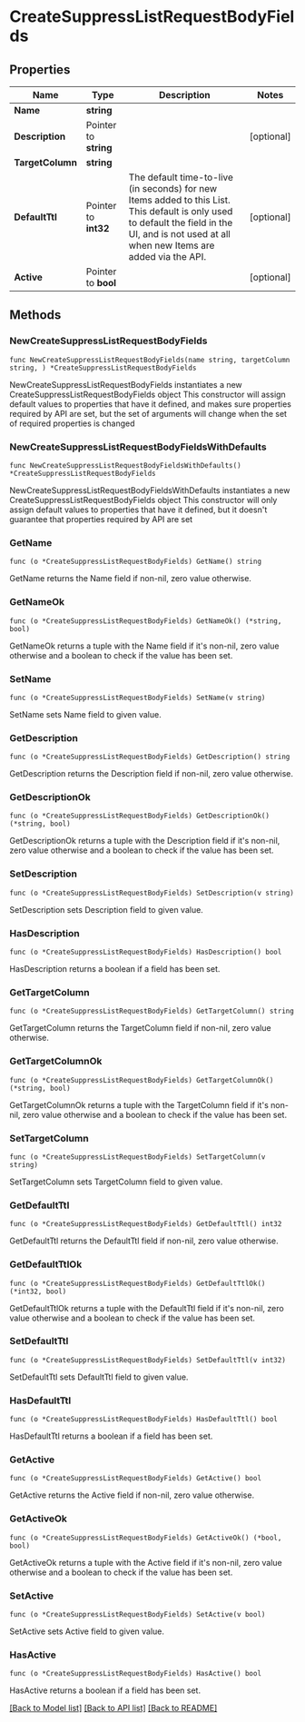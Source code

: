# CreateSuppressListRequestBodyFields

## Properties

Name | Type | Description | Notes
------------ | ------------- | ------------- | -------------
**Name** | **string** |  | 
**Description** | Pointer to **string** |  | [optional] 
**TargetColumn** | **string** |  | 
**DefaultTtl** | Pointer to **int32** | The default time-to-live (in seconds) for new Items added to this List. This default is only used to default the field in the UI, and is not used at all when new Items are added via the API. | [optional] 
**Active** | Pointer to **bool** |  | [optional] 

## Methods

### NewCreateSuppressListRequestBodyFields

`func NewCreateSuppressListRequestBodyFields(name string, targetColumn string, ) *CreateSuppressListRequestBodyFields`

NewCreateSuppressListRequestBodyFields instantiates a new CreateSuppressListRequestBodyFields object
This constructor will assign default values to properties that have it defined,
and makes sure properties required by API are set, but the set of arguments
will change when the set of required properties is changed

### NewCreateSuppressListRequestBodyFieldsWithDefaults

`func NewCreateSuppressListRequestBodyFieldsWithDefaults() *CreateSuppressListRequestBodyFields`

NewCreateSuppressListRequestBodyFieldsWithDefaults instantiates a new CreateSuppressListRequestBodyFields object
This constructor will only assign default values to properties that have it defined,
but it doesn't guarantee that properties required by API are set

### GetName

`func (o *CreateSuppressListRequestBodyFields) GetName() string`

GetName returns the Name field if non-nil, zero value otherwise.

### GetNameOk

`func (o *CreateSuppressListRequestBodyFields) GetNameOk() (*string, bool)`

GetNameOk returns a tuple with the Name field if it's non-nil, zero value otherwise
and a boolean to check if the value has been set.

### SetName

`func (o *CreateSuppressListRequestBodyFields) SetName(v string)`

SetName sets Name field to given value.


### GetDescription

`func (o *CreateSuppressListRequestBodyFields) GetDescription() string`

GetDescription returns the Description field if non-nil, zero value otherwise.

### GetDescriptionOk

`func (o *CreateSuppressListRequestBodyFields) GetDescriptionOk() (*string, bool)`

GetDescriptionOk returns a tuple with the Description field if it's non-nil, zero value otherwise
and a boolean to check if the value has been set.

### SetDescription

`func (o *CreateSuppressListRequestBodyFields) SetDescription(v string)`

SetDescription sets Description field to given value.

### HasDescription

`func (o *CreateSuppressListRequestBodyFields) HasDescription() bool`

HasDescription returns a boolean if a field has been set.

### GetTargetColumn

`func (o *CreateSuppressListRequestBodyFields) GetTargetColumn() string`

GetTargetColumn returns the TargetColumn field if non-nil, zero value otherwise.

### GetTargetColumnOk

`func (o *CreateSuppressListRequestBodyFields) GetTargetColumnOk() (*string, bool)`

GetTargetColumnOk returns a tuple with the TargetColumn field if it's non-nil, zero value otherwise
and a boolean to check if the value has been set.

### SetTargetColumn

`func (o *CreateSuppressListRequestBodyFields) SetTargetColumn(v string)`

SetTargetColumn sets TargetColumn field to given value.


### GetDefaultTtl

`func (o *CreateSuppressListRequestBodyFields) GetDefaultTtl() int32`

GetDefaultTtl returns the DefaultTtl field if non-nil, zero value otherwise.

### GetDefaultTtlOk

`func (o *CreateSuppressListRequestBodyFields) GetDefaultTtlOk() (*int32, bool)`

GetDefaultTtlOk returns a tuple with the DefaultTtl field if it's non-nil, zero value otherwise
and a boolean to check if the value has been set.

### SetDefaultTtl

`func (o *CreateSuppressListRequestBodyFields) SetDefaultTtl(v int32)`

SetDefaultTtl sets DefaultTtl field to given value.

### HasDefaultTtl

`func (o *CreateSuppressListRequestBodyFields) HasDefaultTtl() bool`

HasDefaultTtl returns a boolean if a field has been set.

### GetActive

`func (o *CreateSuppressListRequestBodyFields) GetActive() bool`

GetActive returns the Active field if non-nil, zero value otherwise.

### GetActiveOk

`func (o *CreateSuppressListRequestBodyFields) GetActiveOk() (*bool, bool)`

GetActiveOk returns a tuple with the Active field if it's non-nil, zero value otherwise
and a boolean to check if the value has been set.

### SetActive

`func (o *CreateSuppressListRequestBodyFields) SetActive(v bool)`

SetActive sets Active field to given value.

### HasActive

`func (o *CreateSuppressListRequestBodyFields) HasActive() bool`

HasActive returns a boolean if a field has been set.


[[Back to Model list]](../README.md#documentation-for-models) [[Back to API list]](../README.md#documentation-for-api-endpoints) [[Back to README]](../README.md)


